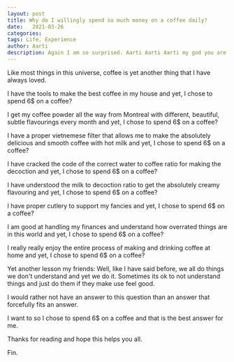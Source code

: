 ```yaml
---
layout: post
title: Why do I willingly spend so much money on a coffee daily?
date:   2021-03-26
categories:
tags: Life, Experience
author: Aarti
description: Again I am so surprised. Aarti Aarti Aarti my god you are too much.
---
```


<!--more-->

Like most things in this universe, coffee is yet another thing that I have always loved. 

I have the tools to make the best coffee in my house and yet,
I chose to spend 6$ on a coffee?

I get my coffee powder all the way from Montreal with different, beautiful, subtle 
flavourings every month and yet, 
I chose to spend 6$ on a coffee?

I have a proper vietnemese filter that allows me to make the 
absolutely delicious and smooth coffee with hot milk and yet, 
I chose to spend  6$ on a coffee?

I have cracked the code of the correct water to coffee ratio for making the decoction and yet, 
I chose to spend 6$ on a coffee?

I have understood the milk to decoction ratio to get the absolutely creamy flavouring and yet, 
I chose to spend 6$ on a coffee?

I have proper cutlery to support my fancies and yet, 
I chose to spend 6$ on a coffee?

I am good at handling my finances and understand how overrated things are in this world and yet,
I chose to spend 6$ on a coffee?

I really really enjoy the entire process of making and drinking coffee at home and yet, 
I chose to spend 6$ on a coffee?

Yet another lesson my friends:
Well, like I have said before, we all do things we don't understand and yet we do it. 
Sometimes its ok to not understand things and just do them if they make use feel good. 

I would rather not have an answer to this question than an answer that forcefully fits an answer. 

I want to so I chose to spend 6$ on a coffee and that is the best answer for me. 

Thanks for reading and hope this helps you all. 

Fin. 



















